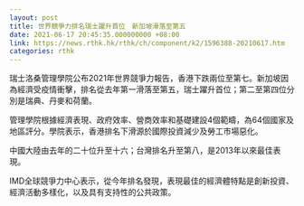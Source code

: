 ```yaml
---
layout: post
title: 世界競爭力排名瑞士躍升首位　新加坡滑落至第五　
date: 2021-06-17 20:45:35.000000000 +08:00
link: https://news.rthk.hk/rthk/ch/component/k2/1596388-20210617.htm
categories: rthk
---
```


瑞士洛桑管理學院公布2021年世界競爭力報告，香港下跌兩位至第七。新加坡因為經濟受疫情衝擊，排名從去年第一滑落至第五，瑞士躍升首位；第二至第四位分別是瑞典、丹麥和荷蘭。

管理學院根據經濟表現、政府效率、營商效率和基礎建設4個範疇，為64個國家及地區評分。學院表示，香港排名下滑源於國際投資減少及勞工市場惡化。

中國大陸由去年的二十位升至十六；台灣排名升至第八，是2013年以來最佳表現。

IMD全球競爭力中心表示，從今年排名發現，表現最佳的經濟體特點是創新投資、經濟活動多樣化，以及具有支持性的公共政策。
